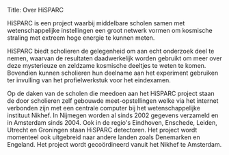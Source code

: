 Title: Over HiSPARC

HiSPARC is een project waarbij middelbare scholen samen met wetenschappelijke
instellingen een groot netwerk vormen om kosmische straling met extreem hoge
energie te kunnen meten.

HiSPARC biedt scholieren de gelegenheid om aan echt onderzoek deel te nemen,
waarvan de resultaten daadwerkelijk worden gebruikt om meer over deze
mysterieuze en zeldzame kosmische deeltjes te weten te komen. Bovendien kunnen
scholieren hun deelname aan het experiment gebruiken ter invulling van het
profielwerkstuk voor het eindexamen.

Op de daken van de scholen die meedoen aan het HiSPARC project staan de door
scholieren zelf gebouwde meet-opstellingen welke via het internet verbonden
zijn met een centrale computer bij het wetenschappelijke instituut Nikhef. In
Nijmegen worden al sinds 2002 gegevens verzameld en in Amsterdam sinds 2004.
Ook in de regio's Eindhoven, Enschede, Leiden, Utrecht en Groningen staan
HiSPARC detectoren. Het project wordt momenteel ook uitgebreid naar andere
landen zoals Denemarken en Engeland. Het project wordt gecoördineerd vanuit het
Nikhef te Amsterdam.
